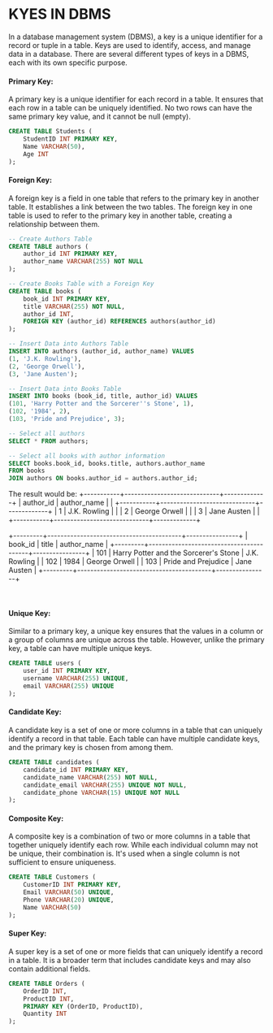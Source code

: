 # KYES IN DBMS 
In a database management system (DBMS), a key is a unique identifier for a record or tuple in a table. Keys are used to identify, access, and manage data in a database. There are several different types of keys in a DBMS, each with its own specific purpose.<br>

#### Primary Key:
A primary key is a unique identifier for each record in a table. It ensures that each row in a table can be uniquely identified. No two rows can have the same primary key value, and it cannot be null (empty).<br>
```sql
CREATE TABLE Students (
    StudentID INT PRIMARY KEY,
    Name VARCHAR(50),
    Age INT
);
```

#### Foreign Key:
A foreign key is a field in one table that refers to the primary key in another table. It establishes a link between the two tables. The foreign key in one table is used to refer to the primary key in another table, creating a relationship between them.<br>
```sql
-- Create Authors Table
CREATE TABLE authors (
    author_id INT PRIMARY KEY,
    author_name VARCHAR(255) NOT NULL
);

-- Create Books Table with a Foreign Key
CREATE TABLE books (
    book_id INT PRIMARY KEY,
    title VARCHAR(255) NOT NULL,
    author_id INT,
    FOREIGN KEY (author_id) REFERENCES authors(author_id)
);

-- Insert Data into Authors Table
INSERT INTO authors (author_id, author_name) VALUES
(1, 'J.K. Rowling'),
(2, 'George Orwell'),
(3, 'Jane Austen');

-- Insert Data into Books Table
INSERT INTO books (book_id, title, author_id) VALUES
(101, 'Harry Potter and the Sorcerer''s Stone', 1),
(102, '1984', 2),
(103, 'Pride and Prejudice', 3);

-- Select all authors
SELECT * FROM authors;

-- Select all books with author information
SELECT books.book_id, books.title, authors.author_name
FROM books
JOIN authors ON books.author_id = authors.author_id;

```
The result would be:
+-----------+-----------------------------+-------------+
| author_id | author_name                 |             |
+-----------+-----------------------------+-------------+
| 1         | J.K. Rowling                |             |
| 2         | George Orwell               |             |
| 3         | Jane Austen                 |             |
+-----------+-----------------------------+-------------+

+---------+-----------------------------------------+----------------+
| book_id | title                                   | author_name    |
+---------+-----------------------------------------+----------------+
| 101     | Harry Potter and the Sorcerer's Stone   | J.K. Rowling   |
| 102     | 1984                                    | George Orwell  |
| 103     | Pride and Prejudice                     | Jane Austen    |
+---------+-----------------------------------------+----------------+

<br>

#### Unique Key:
Similar to a primary key, a unique key ensures that the values in a column or a group of columns are unique across the table. However, unlike the primary key, a table can have multiple unique keys.<br>
```sql
CREATE TABLE users (
    user_id INT PRIMARY KEY,
    username VARCHAR(255) UNIQUE,
    email VARCHAR(255) UNIQUE
);

```

#### Candidate Key:
A candidate key is a set of one or more columns in a table that can uniquely identify a record in that table. Each table can have multiple candidate keys, and the primary key is chosen from among them.<br>
```sql
CREATE TABLE candidates (
    candidate_id INT PRIMARY KEY,
    candidate_name VARCHAR(255) NOT NULL,
    candidate_email VARCHAR(255) UNIQUE NOT NULL,
    candidate_phone VARCHAR(15) UNIQUE NOT NULL
);

```

#### Composite Key:
A composite key is a combination of two or more columns in a table that together uniquely identify each row. While each individual column may not be unique, their combination is. 
It's used when a single column is not sufficient to ensure uniqueness.
```sql
CREATE TABLE Customers (
    CustomerID INT PRIMARY KEY,
    Email VARCHAR(50) UNIQUE,
    Phone VARCHAR(20) UNIQUE,
    Name VARCHAR(50)
);
```

#### Super Key:
A super key is a set of one or more fields that can uniquely identify a record in a table. It is a broader term that includes candidate keys and may also contain additional fields.<br>
```sql
CREATE TABLE Orders (
    OrderID INT,
    ProductID INT,
    PRIMARY KEY (OrderID, ProductID),
    Quantity INT
);
```
